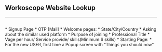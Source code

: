 ## Workoscope Website Lookup
***
<br/>
* Signup Page 
* OTP [Mail] 
* Welcome pages:
	* State/City/Country
	* Asking about the similar used platform 
	* Purpose of joining 
	* Professional Title
	* Vage per hour/ Service provide/ skills(Minimum 6 skills)
* Starting Page:
	* For the new USER, first time a Popup screen with "Things you should now"


